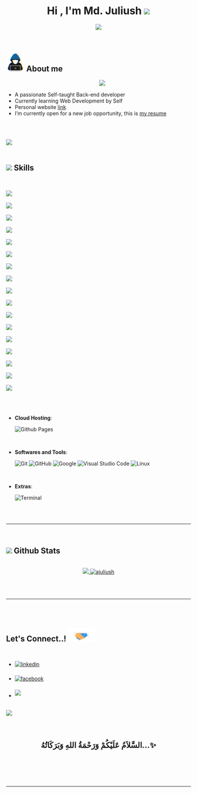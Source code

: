 
<h1 align="center"><b>Hi , I'm Md. Juliush </b><img src="https://media.giphy.com/media/hvRJCLFzcasrR4ia7z/giphy.gif" width="35"></h1>
<!--  -->
<p align="center">
  <a href="#"><img src="https://readme-typing-svg.herokuapp.com?font=Time+New+Roman&color=cyan&size=25&center=true&vCenter=true&width=600&height=100&lines=Assalamu+O+Alaikum+Warahmatullah..&hearts;++;Self-taught+Back-End+Developer,;Active+Learner/Researcher,;Love+to+learn+new+stuffs..<3"></a>
</p>


<br>



	
## <picture><img src = "https://github.com/0xAbdulKhalid/0xAbdulKhalid/raw/main/assets/mdImages/about_me.gif" width = 50px></picture> **About me**

<picture> <img align="right" src="https://github.com/ajuliush/ajuliush/raw/main/assets/mdImages/Right_Side.gif" width = 250px></picture>

<br>

- A passionate Self-taught Back-end developer
- Currently learning Web Development by Self
- Personal website [link](https://juliush.dev/)
- I’m currently open for a new job opportunity, this is [my resume](https://juliush.dev/assets/front-end/files/juliushadmed.pdf)

<br><br>

<img src="https://user-images.githubusercontent.com/73097560/115834477-dbab4500-a447-11eb-908a-139a6edaec5c.gif"><br><br>

## <img src="https://media2.giphy.com/media/QssGEmpkyEOhBCb7e1/giphy.gif?cid=ecf05e47a0n3gi1bfqntqmob8g9aid1oyj2wr3ds3mg700bl&rid=giphy.gif" width ="25"><b> Skills</b>
<br>

<p align="center">
  
![](https://img.shields.io/badge/Code-CSS-informational?style=for-the-badge&logo=css3&logoColor=white&color=4AB197)

![](https://img.shields.io/badge/Code-Bootstrap-informational?style=for-the-badge&logo=bootstrap&logoColor=white&color=4AB197)

![](https://img.shields.io/badge/Code-JavaScript-informational?style=for-the-badge&logo=javascript&logoColor=white&color=4AB197)

![](https://img.shields.io/badge/Code-jQuery-informational?style=for-the-badge&logo=jquery&logoColor=white&color=4AB197)

![](https://img.shields.io/badge/Code-PHP-informational?style=for-the-badge&logo=php&logoColor=white&color=4AB197)

![](https://img.shields.io/badge/Code-OOP-informational?style=for-the-badge&logo=oop&logoColor=white&color=4AB197)

![](https://img.shields.io/badge/Code-Laravel-informational?style=for-the-badge&logo=laravel&logoColor=white&color=4AB197)

![](https://img.shields.io/badge/Code-MVC-informational?style=for-the-badge&logo=mvc&logoColor=white&color=4AB197)

![](https://img.shields.io/badge/Code-API-informational?style=for-the-badge&logo=api&logoColor=white&color=4AB197)

![](https://img.shields.io/badge/Code-ORM-informational?style=for-the-badge&logo=orm&logoColor=white&color=4AB197)

![](https://img.shields.io/badge/Code-Dependency%20Management-informational?style=for-the-badge&logo=dependency-management&logoColor=white&color=4AB197)

![](https://img.shields.io/badge/Code-Command%20Line%20Tools-informational?style=for-the-badge&logo=cli&logoColor=white&color=4AB197)

![](https://img.shields.io/badge/Code-Laravel%20Packages%20and%20Bundles-informational?style=for-the-badge&logo=laravel-packages&logoColor=white&color=4AB197)

![](https://img.shields.io/badge/Code-Performance%20Optimization-informational?style=for-the-badge&logo=performance-optimization&logoColor=white&color=4AB197)

![](https://img.shields.io/badge/Code-Problem%20Solving-informational?style=for-the-badge&logo=problem-solving&logoColor=white&color=4AB197)

![](https://img.shields.io/badge/Code-Version%20Control-informational?style=for-the-badge&logo=git&logoColor=white&color=4AB197)

![](https://img.shields.io/badge/Code-Front--End%20Technologies-informational?style=for-the-badge&logo=frontend&logoColor=white&color=4AB197)

<br>   
    
<br>

- **Cloud Hosting**:

    ![Github Pages](https://img.shields.io/badge/GitHub%20Pages-%23327FC7.svg?style=for-the-badge&logo=github&logoColor=white)
    
<br>

- **Softwares and Tools**:

    ![Git](https://img.shields.io/badge/git-%23F05033.svg?style=for-the-badge&logo=git&logoColor=white)
    ![GitHub](https://img.shields.io/badge/github-%23121011.svg?style=for-the-badge&logo=github&logoColor=white)
    ![Google](https://img.shields.io/badge/google-%234285F4.svg?style=for-the-badge&logo=google&logoColor=white)
    ![Visual Studio Code](https://img.shields.io/badge/Visual%20Studio%20Code-0078d7.svg?style=for-the-badge&logo=visual-studio-code&logoColor=white)
    ![Linux](https://img.shields.io/badge/Linux-FCC624?style=for-the-badge&logo=linux&logoColor=black) 

<br>

- **Extras**:

    ![Terminal](https://img.shields.io/badge/Terminal-%23054020?style=for-the-badge&logo=gnu-bash&logoColor=white)  


</p>

<br>
<br>

-----

<br>


## <img src="https://media.giphy.com/media/iY8CRBdQXODJSCERIr/giphy.gif" width="35"><b> Github Stats </b>
<br>

<div align="center">

<a href="https://github.com/ajuliush/">
  <img src="https://github-readme-stats.vercel.app/api?username=ajuliush&include_all_commits=true&count_private=true&show_icons=true&line_height=20&title_color=7A7ADB&icon_color=2234AE&text_color=D3D3D3&bg_color=0,000000,130F40" width="450"/>
  <img src="https://github-readme-stats.vercel.app/api/top-langs?username=ajuliush&show_icons=true&locale=en&layout=compact&line_height=20&title_color=7A7ADB&icon_color=2234AE&text_color=D3D3D3&bg_color=0,000000,130F40" width="375"  alt="ajuliush"/>

</a>
</div>

<br>
<br>
<br>

-----

<br>
<br>

## <b> Let's Connect..!</b><img src="https://github.com/0xAbdulKhalid/0xAbdulKhalid/raw/main/assets/mdImages/handshake.gif" width ="80">
<br>
<div align='left'>

<ul>

<li>
<a href="https://linkedin.com/in/juliushahmed" target="_blank">
<img src="https://img.shields.io/badge/linkedin:  Juliush-%2300acee.svg?color=405DE6&style=for-the-badge&logo=linkedin&logoColor=white" alt=linkedin style="margin-bottom: 5px;"/>
</a>
</li>

<br>

<li>
<a href="https://facebook.com/juliush.ahmed" target="_blank">
<img src="https://img.shields.io/badge/facebook:  Juliush-%2300acee.svg?color=1DA1F2&style=for-the-badge&logo=facebook&logoColor=white" alt=facebook style="margin-bottom: 5px;"/>
</a>
</li>

<br>

<li>
<a href="mailto:ajuliush@gmail.com" target="_blank">
<img src="https://img.shields.io/badge/gmail:  Juliush-%23EA4335.svg?style=for-the-badge&logo=gmail&logoColor=white" t=mail style="margin-bottom: 5px;" />
</a>
</li>
	
</ul>
</div>

<br>
<img src="https://user-images.githubusercontent.com/73097560/115834477-dbab4500-a447-11eb-908a-139a6edaec5c.gif">
<br>
<br>
<br>

<div align='center'>

## <b>السَّلاَمُ عَلَيْكُمْ وَرَحْمَةُ اللهِ وَبَرَكَاتُهُ...✨</b>

</div>
<br>
<br>
<br>
<br>

---

<br>

